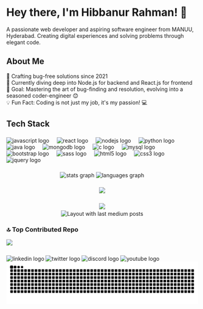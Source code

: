 <h1 ">Hey there, I'm Hibbanur Rahman! 👋</h1>

<p>A passionate web developer and aspiring software engineer from MANUU, Hyderabad. Creating digital experiences and solving problems through elegant code.</p>

<h2>About Me</h2>

<p>🚀 Crafting bug-free solutions since 2021 <br>
🌱 Currently diving deep into Node.js for backend and React.js for frontend <br>
🎯 Goal: Mastering the art of bug-finding and resolution, evolving into a seasoned coder-engineer 😊 <br>
💡 Fun Fact: Coding is not just my job, it's my passion! 💻</p>

<h2 >Tech Stack</h2>


###

<div align="left">
  <img src="https://cdn.jsdelivr.net/gh/devicons/devicon/icons/javascript/javascript-original.svg" height="40" alt="javascript logo"  />
  <img width="12" />
  <img src="https://cdn.jsdelivr.net/gh/devicons/devicon/icons/react/react-original.svg" height="40" alt="react logo"  />
  <img width="12" />
  <img src="https://cdn.jsdelivr.net/gh/devicons/devicon/icons/nodejs/nodejs-original.svg" height="40" alt="nodejs logo"  />
  <img width="12" />
  <img src="https://skillicons.dev/icons?i=py" height="40" alt="python logo"  />
  <img width="12" />
  <img src="https://skillicons.dev/icons?i=java" height="40" alt="java logo"  />
  <img width="12" />
  <img src="https://cdn.simpleicons.org/mongodb/47A248" height="40" alt="mongodb logo"  />
  <img width="12" />
  <img src="https://cdn.simpleicons.org/c/A8B9CC" height="40" alt="c logo"  />
  <img width="12" />
  <img src="https://cdn.simpleicons.org/mysql/4479A1" height="40" alt="mysql logo"  />
  <img width="12" />
  <img src="https://cdn.simpleicons.org/bootstrap/7952B3" height="40" alt="bootstrap logo"  />
  <img width="12" />
  <img src="https://cdn.simpleicons.org/sass/CC6699" height="40" alt="sass logo"  />
  <img width="12" />
  <img src="https://cdn.simpleicons.org/html5/E34F26" height="40" alt="html5 logo"  />
  <img width="12" />
  <img src="https://cdn.simpleicons.org/css3/1572B6" height="40" alt="css3 logo"  />
  <img width="12" />
  <img src="https://cdn.simpleicons.org/jquery/0769AD" height="40" alt="jquery logo"  />
</div>

###

<div align="center">
  <img src="https://github-readme-stats.vercel.app/api?username=hibbanur-rahman&hide_title=false&hide_rank=false&show_icons=true&include_all_commits=true&count_private=true&disable_animations=false&theme=dracula&locale=en&hide_border=false&order=1" height="150" alt="stats graph"  />
  <img src="https://github-readme-stats.vercel.app/api/top-langs?username=hibbanur-rahman&locale=en&hide_title=false&layout=compact&card_width=320&langs_count=5&theme=dracula&hide_border=false&order=2" height="150" alt="languages graph"  />
</div>

###

<div align="center">
  <img src="https://profile-counter.glitch.me/hibbanur-rahman/count.svg?"  />
</div>


###

<div align="center">
  <img src="https://github-readme-streak-stats.herokuapp.com/?user=Hibbanur-Rahman&theme=dark&hide_border=false"  />
</div>
<div align="center">
  <img src="https://github-read-medium-git-main.pahlevikun.vercel.app/latest?limit=8&username=hibbanur-rahman" alt="Layout with last medium posts"  />
</div>

###
### 🔝 Top Contributed Repo
![](https://github-contributor-stats.vercel.app/api?username=Hibbanur-Rahman&limit=10&theme=dark&combine_all_yearly_contributions=true)


###


<div align="left">
  <a href="https://www.linkedin.com/in/hibbanur-rahman-826864231/?trk=public_profile_browsemap&originalSubdomain=in" style="text-decoration:none;">
  

  <img src="https://raw.githubusercontent.com/maurodesouza/profile-readme-generator/master/src/assets/icons/social/linkedin/default.svg" width="52" height="40" alt="linkedin logo"  />
  </a>
  <img src="https://raw.githubusercontent.com/maurodesouza/profile-readme-generator/master/src/assets/icons/social/twitter/default.svg" width="52" height="40" alt="twitter logo"  />
  <img src="https://raw.githubusercontent.com/maurodesouza/profile-readme-generator/master/src/assets/icons/social/discord/default.svg" width="52" height="40" alt="discord logo"  />
  <img src="https://raw.githubusercontent.com/maurodesouza/profile-readme-generator/master/src/assets/icons/social/youtube/default.svg" width="52" height="40" alt="youtube logo"  />
</div>


<img src="https://raw.githubusercontent.com/hibbanur-rahman/hibbanur-rahman/output/snake.svg" alt="Snake animation" />

###

